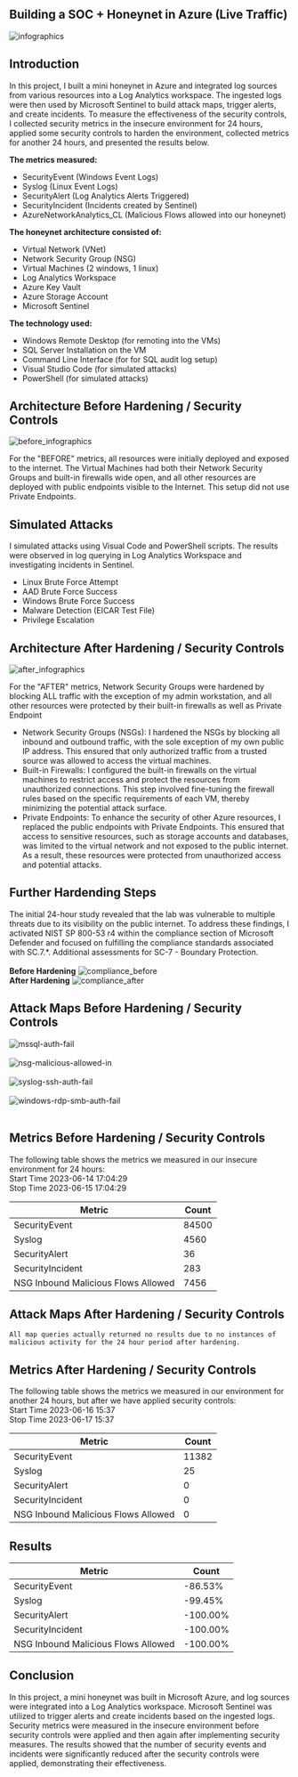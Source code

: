 ## Building a SOC + Honeynet in Azure (Live Traffic)
![infographics](https://github.com/spencermoy/azure-soc-honeynet/assets/137566643/e6d83660-73ad-487f-8356-74e012b705a5)

## Introduction

In this project, I built a mini honeynet in Azure and integrated log sources from various resources into a Log Analytics workspace. The ingested logs were then used by Microsoft Sentinel to build attack maps, trigger alerts, and create incidents. To measure the effectiveness of the security controls, I collected security metrics in the insecure environment for 24 hours, applied some security controls to harden the environment, collected metrics for another 24 hours, and presented the results below.
 

<b>The metrics measured:</b>
- SecurityEvent (Windows Event Logs)
- Syslog (Linux Event Logs)
- SecurityAlert (Log Analytics Alerts Triggered)
- SecurityIncident (Incidents created by Sentinel)
- AzureNetworkAnalytics_CL (Malicious Flows allowed into our honeynet)

<b>The honeynet architecture consisted of:</b>
- Virtual Network (VNet)
- Network Security Group (NSG)
- Virtual Machines (2 windows, 1 linux)
- Log Analytics Workspace
- Azure Key Vault
- Azure Storage Account
- Microsoft Sentinel

<b>The technology used:</b>
-	Windows Remote Desktop (for remoting into the VMs)
-	SQL Server Installation on the VM 
- Command Line Interface (for for SQL audit log setup)
-	Visual Studio Code (for simulated attacks)
-	PowerShell (for simulated attacks)


## Architecture Before Hardening / Security Controls
![before_infographics](https://github.com/spencermoy/azure-soc-honeynet/assets/137566643/9b88b108-b3b6-4d84-ac24-2273d217b51c)

For the "BEFORE" metrics, all resources were initially deployed and exposed to the internet. The Virtual Machines had both their Network Security Groups and built-in firewalls wide open, and all other resources are deployed with public endpoints visible to the Internet. This setup did not use Private Endpoints.

## Simulated Attacks
I simulated attacks using Visual Code and PowerShell scripts. The results were observed in log querying in Log Analytics Workspace and investigating incidents in Sentinel.
-	Linux Brute Force Attempt
-	AAD Brute Force Success
-	Windows Brute Force Success
-	Malware Detection (EICAR Test File)
-	Privilege Escalation


## Architecture After Hardening / Security Controls
![after_infographics](https://github.com/spencermoy/azure-soc-honeynet/assets/137566643/7c0f5e44-8330-4a8f-959d-b9aa57288e10)

For the "AFTER" metrics, Network Security Groups were hardened by blocking ALL traffic with the exception of my admin workstation, and all other resources were protected by their built-in firewalls as well as Private Endpoint
-	Network Security Groups (NSGs): I hardened the NSGs by blocking all inbound and outbound traffic, with the sole exception of my own public IP address. This ensured that only authorized traffic from a trusted source was allowed to access the virtual machines.
-	Built-in Firewalls: I configured the built-in firewalls on the virtual machines to restrict access and protect the resources from unauthorized connections. This step involved fine-tuning the firewall rules based on the specific requirements of each VM, thereby minimizing the potential attack surface.
-	Private Endpoints: To enhance the security of other Azure resources, I replaced the public endpoints with Private Endpoints. This ensured that access to sensitive resources, such as storage accounts and databases, was limited to the virtual network and not exposed to the public internet. As a result, these resources were protected from unauthorized access and potential attacks.

## Further Hardending Steps
The initial 24-hour study revealed that the lab was vulnerable to multiple threats due to its visibility on the public internet. To address these findings, I activated NIST SP 800-53 r4 within the compliance section of Microsoft Defender and focused on fulfilling the compliance standards associated with SC.7.*. Additional assessments for SC-7 - Boundary Protection.<br><br>
<b>Before Hardening</b>
![compliance_before](https://github.com/spencermoy/azure-soc-honeynet/assets/137566643/83fd9d84-4cdd-4131-8420-026ba9d1f485)
<br>
<b>After Hardening</b>
![compliance_after](https://github.com/spencermoy/azure-soc-honeynet/assets/137566643/e6b0b94b-3dad-4bbe-9bf5-5985500a503c)

## Attack Maps Before Hardening / Security Controls
![mssql-auth-fail](https://github.com/spencermoy/azure-soc-honeynet/assets/137566643/e9a0b8dd-65aa-49e2-bd94-b57b976a71a1)<br><br>
![nsg-malicious-allowed-in](https://github.com/spencermoy/azure-soc-honeynet/assets/137566643/1e11f511-af05-44dd-bd8c-beeef61528fd)<br><br>
![syslog-ssh-auth-fail](https://github.com/spencermoy/azure-soc-honeynet/assets/137566643/bcdea77a-bb67-4d5e-b43a-e881676c027d)<br><br>
![windows-rdp-smb-auth-fail](https://github.com/spencermoy/azure-soc-honeynet/assets/137566643/aaba341d-6360-4da2-8695-224ea1d43755)<br><br>

## Metrics Before Hardening / Security Controls

The following table shows the metrics we measured in our insecure environment for 24 hours:<br>
Start Time 2023-06-14 17:04:29<br>
Stop Time 2023-06-15 17:04:29<br>

| Metric                   | Count
| ------------------------ | -----
| SecurityEvent            | 84500
| Syslog                   | 4560
| SecurityAlert            | 36
| SecurityIncident         | 283
| NSG Inbound Malicious Flows Allowed | 7456

## Attack Maps After Hardening / Security Controls

```All map queries actually returned no results due to no instances of malicious activity for the 24 hour period after hardening.```

## Metrics After Hardening / Security Controls

The following table shows the metrics we measured in our environment for another 24 hours, but after we have applied security controls:<br>
Start Time 2023-06-16 15:37<br>
Stop Time	2023-06-17 15:37<br>

| Metric                   | Count
| ------------------------ | -----
| SecurityEvent            | 11382
| Syslog                   | 25
| SecurityAlert            | 0
| SecurityIncident         | 0
| NSG Inbound Malicious Flows Allowed | 0

## Results

| Metric                   | Count
| ------------------------ | -----
| SecurityEvent            | -86.53%
| Syslog                   | -99.45%
| SecurityAlert            | -100.00%
| SecurityIncident         | -100.00%
| NSG Inbound Malicious Flows Allowed | -100.00%

## Conclusion

In this project, a mini honeynet was built in Microsoft Azure, and log sources were integrated into a Log Analytics workspace. Microsoft Sentinel was utilized to trigger alerts and create incidents based on the ingested logs. Security metrics were measured in the insecure environment before security controls were applied and then again after implementing security measures. The results showed that the number of security events and incidents were significantly reduced after the security controls were applied, demonstrating their effectiveness. 

